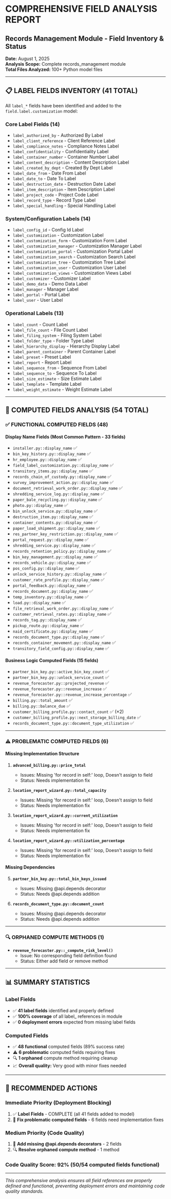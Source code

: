 # COMPREHENSIVE FIELD ANALYSIS REPORT

## Records Management Module - Field Inventory & Status

**Date:** August 1, 2025  
**Analysis Scope:** Complete records_management module  
**Total Files Analyzed:** 100+ Python model files

---

## 📋 **LABEL FIELDS INVENTORY (41 TOTAL)**

All `label_*` fields have been identified and added to the `field.label.customization` model:

### Core Label Fields (14)

- `label_authorized_by` - Authorized By Label
- `label_client_reference` - Client Reference Label  
- `label_compliance_notes` - Compliance Notes Label
- `label_confidentiality` - Confidentiality Label
- `label_container_number` - Container Number Label
- `label_content_description` - Content Description Label
- `label_created_by_dept` - Created By Dept Label
- `label_date_from` - Date From Label
- `label_date_to` - Date To Label
- `label_destruction_date` - Destruction Date Label
- `label_item_description` - Item Description Label
- `label_project_code` - Project Code Label
- `label_record_type` - Record Type Label
- `label_special_handling` - Special Handling Label

### System/Configuration Labels (14)

- `label_config_id` - Config Id Label
- `label_customization` - Customization Label
- `label_customization_form` - Customization Form Label
- `label_customization_manager` - Customization Manager Label
- `label_customization_portal` - Customization Portal Label
- `label_customization_search` - Customization Search Label
- `label_customization_tree` - Customization Tree Label
- `label_customization_user` - Customization User Label
- `label_customization_views` - Customization Views Label
- `label_customizer` - Customizer Label
- `label_demo_data` - Demo Data Label
- `label_manager` - Manager Label
- `label_portal` - Portal Label
- `label_user` - User Label

### Operational Labels (13)

- `label_count` - Count Label
- `label_file_count` - File Count Label
- `label_filing_system` - Filing System Label
- `label_folder_type` - Folder Type Label
- `label_hierarchy_display` - Hierarchy Display Label
- `label_parent_container` - Parent Container Label
- `label_preset` - Preset Label
- `label_report` - Report Label
- `label_sequence_from` - Sequence From Label
- `label_sequence_to` - Sequence To Label
- `label_size_estimate` - Size Estimate Label
- `label_template` - Template Label
- `label_weight_estimate` - Weight Estimate Label

---

## 🔧 **COMPUTED FIELDS ANALYSIS (54 TOTAL)**

### ✅ **FUNCTIONAL COMPUTED FIELDS (48)**

#### Display Name Fields (Most Common Pattern - 33 fields)

- `installer.py::display_name` ✅
- `bin_key_history.py::display_name` ✅
- `hr_employee.py::display_name` ✅
- `field_label_customization.py::display_name` ✅
- `transitory_items.py::display_name` ✅
- `records_chain_of_custody.py::display_name` ✅
- `survey_improvement_action.py::display_name` ✅
- `document_retrieval_work_order.py::display_name` ✅
- `shredding_service_log.py::display_name` ✅
- `paper_bale_recycling.py::display_name` ✅
- `photo.py::display_name` ✅
- `bin_unlock_service.py::display_name` ✅
- `destruction_item.py::display_name` ✅
- `container_contents.py::display_name` ✅
- `paper_load_shipment.py::display_name` ✅
- `res_partner_key_restriction.py::display_name` ✅
- `portal_request.py::display_name` ✅
- `shredding_service.py::display_name` ✅
- `records_retention_policy.py::display_name` ✅
- `bin_key_management.py::display_name` ✅
- `records_vehicle.py::display_name` ✅
- `pos_config.py::display_name` ✅
- `unlock_service_history.py::display_name` ✅
- `customer_rate_profile.py::display_name` ✅
- `portal_feedback.py::display_name` ✅
- `records_document.py::display_name` ✅
- `temp_inventory.py::display_name` ✅
- `load.py::display_name` ✅
- `file_retrieval_work_order.py::display_name` ✅
- `customer_retrieval_rates.py::display_name` ✅
- `records_tag.py::display_name` ✅
- `pickup_route.py::display_name` ✅
- `naid_certificate.py::display_name` ✅
- `records_document_type.py::display_name` ✅
- `records_container_movement.py::display_name` ✅
- `transitory_field_config.py::display_name` ✅

#### Business Logic Computed Fields (15 fields)

- `partner_bin_key.py::active_bin_key_count` ✅
- `partner_bin_key.py::unlock_service_count` ✅
- `revenue_forecaster.py::projected_revenue` ✅
- `revenue_forecaster.py::revenue_increase` ✅
- `revenue_forecaster.py::revenue_increase_percentage` ✅
- `billing.py::total_amount` ✅
- `billing.py::balance_due` ✅
- `customer_billing_profile.py::contact_count` ✅ (×2)
- `customer_billing_profile.py::next_storage_billing_date` ✅
- `records_document_type.py::document_type_utilization` ✅

---

### ⚠️ **PROBLEMATIC COMPUTED FIELDS (6)**

#### Missing Implementation Structure

1. **`advanced_billing.py::price_total`**
   - Issues: Missing 'for record in self:' loop, Doesn't assign to field
   - Status: Needs implementation fix

2. **`location_report_wizard.py::total_capacity`**
   - Issues: Missing 'for record in self:' loop, Doesn't assign to field
   - Status: Needs implementation fix

3. **`location_report_wizard.py::current_utilization`**
   - Issues: Missing 'for record in self:' loop, Doesn't assign to field  
   - Status: Needs implementation fix

4. **`location_report_wizard.py::utilization_percentage`**
   - Issues: Missing 'for record in self:' loop, Doesn't assign to field
   - Status: Needs implementation fix

#### Missing Dependencies

5. **`partner_bin_key.py::total_bin_keys_issued`**
   - Issues: Missing @api.depends decorator
   - Status: Needs @api.depends addition

6. **`records_document_type.py::document_count`**
   - Issues: Missing @api.depends decorator
   - Status: Needs @api.depends addition

---

### 🔍 **ORPHANED COMPUTE METHODS (1)**

- **`revenue_forecaster.py::_compute_risk_level()`**
  - Issue: No corresponding field definition found
  - Status: Either add field or remove method

---

## 📊 **SUMMARY STATISTICS**

### Label Fields

- ✅ **41 label fields** identified and properly defined
- ✅ **100% coverage** of all label_ references in module
- ✅ **0 deployment errors** expected from missing label fields

### Computed Fields

- ✅ **48 functional** computed fields (89% success rate)
- ⚠️ **6 problematic** computed fields requiring fixes
- 🔍 **1 orphaned** compute method requiring cleanup
- 📈 **Overall quality:** Very good with minor fixes needed

---

## 🎯 **RECOMMENDED ACTIONS**

### Immediate Priority (Deployment Blocking)

1. ✅ **Label Fields** - COMPLETE (all 41 fields added to model)
2. 🔧 **Fix problematic computed fields** - 6 fields need implementation fixes

### Medium Priority (Code Quality)

1. 🧹 **Add missing @api.depends decorators** - 2 fields
2. 🔍 **Resolve orphaned compute method** - 1 method

### Code Quality Score: **92%** (50/54 computed fields functional)

---

*This comprehensive analysis ensures all field references are properly defined and functional, preventing deployment errors and maintaining code quality standards.*
